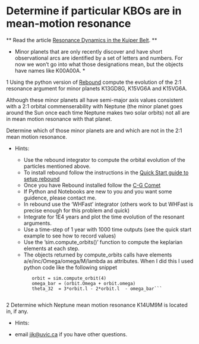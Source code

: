 # Determine if particular KBOs are in mean-motion resonance

** Read the article [Resonance Dynamics in the Kuiper Belt](RePrintVersion.pdf). ** 

* Minor planets that are only recently discover and have short observational arcs are identified by a set of letters and numbers. For now we won’t go into what those designations mean, but the objects have names like K00A00A. *
 
1 Using the python version of [Rebound](https://rebound.readthedocs.io/en/latest/index.html) compute the evolution of the 2:1 resonance argument 
for minor planets K13GD8G, K15VG6A and K15VG6A.  

Although these minor planets all have semi-major axis values consistent with a 2:1 orbital commenserability with Neptune (the minor planet goes around the Sun once each time Neptune makes two solar orbits) not all are in mean motion resonance with that planet.  

Determine which of those minor planets are and which are not in the 2:1 mean motion resonance. 

 - Hints:  

   - Use the rebound integrator to compute the orbital evolution of the particles mentioned above. 
   - To install rebound follow the instructions in the [Quick Start guide to setup rebound](https://rebound.readthedocs.io/en/latest/python_quickstart.html)
   - Once you have Rebound installed follow the [C-G Comet](https://rebound.readthedocs.io/en/latest/ipython/Churyumov-Gerasimenko.html)
   - If Python and Notebooks are new to you and you want some guidence, please contact me.
   - In rebound use the ‘WHFast’ integrator (others work to but WHFast is precise enough for this problem and quick)
   - Integrate for 1E4 years and plot the time evolution of the resonant arguments.
   - Use a time-step of 1 year with 1000 time outputs  (see the quick start example to see how to record values)
   - Use the ’sim.compute_orbits()’ function to compute the keplarian elements at each step.
   - The objects returned by compute_orbits calls have elements a/e/inc/Omega/omega/M/lambda as attributes.
     When I did this I used python code like the following snippet 
     ```
        orbit = sim.compute_orbit(4)
        omega_bar = (orbit.Omega + orbit.omega)
        theta_32  = 3*orbit.l - 2*orbit.l  - omega_bar```


2 Determine which Neptune mean motion resonance K14UM9M is located in, if any.


- Hints: 

 - email jjk@uvic.ca if you have other questions. 
